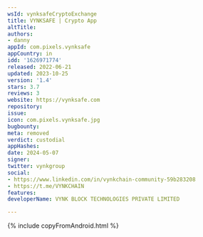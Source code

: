 ```yaml
---
wsId: vynksafeCryptoExchange
title: VYNKSAFE | Crypto App
altTitle: 
authors:
- danny
appId: com.pixels.vynksafe
appCountry: in
idd: '1626971774'
released: 2022-06-21
updated: 2023-10-25
version: '1.4'
stars: 3.7
reviews: 3
website: https://vynksafe.com
repository: 
issue: 
icon: com.pixels.vynksafe.jpg
bugbounty: 
meta: removed
verdict: custodial
appHashes: 
date: 2024-05-07
signer: 
twitter: vynkgroup
social:
- https://www.linkedin.com/in/vynkchain-community-59b283208
- https://t.me/VYNKCHAIN
features: 
developerName: VYNK BLOCK TECHNOLOGIES PRIVATE LIMITED

---
```


{% include copyFromAndroid.html %}
